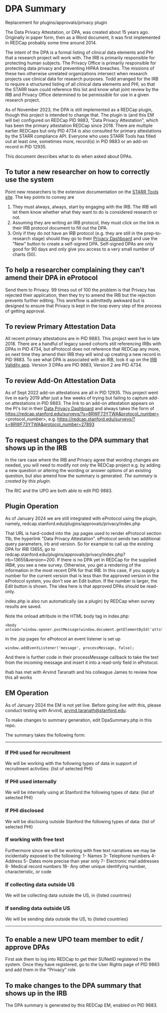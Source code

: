 # DPA Summary

Replacement for plugins/approvals/privacy plugin

The Data Privacy Attestation, or DPA, was created about 15 years ago. Originally in paper form, then as a Word document, it was first implemented in REDCap probably some time around 2014.

The intent of the DPA is a formal listing of clinical data elements and PHI that a research project will work with. The IRB is primarily responsible for protecting human subjects. The Privacy Office is primarily responsible for protecting data privacy and preventing HIPAA breaches.  The missions of these two otherwise unrelated organizations intersect when research projects use clinical data for research purposes.  Todd arranged for the IRB to require a structured listing of all clinical data elements and PHI, so that the STARR team could reference this list and know what joint review by the IRB and Privacy Office determined to be permissible for use in a given research project.

As of November 2023, the DPA is still implemented as a REDCap plugin, though this project is intended to change that. The plugin is (and this EM will be) configured on REDCap PID 9883, "Data Privacy Attestation", which has been the primary attestation REDCap since 2018. There are multiple earlier REDCaps but only PID 4734 is also consulted for primary attestations by the STARR compliance API. Everyone who uses STARR Tools has filled out at least one, sometimes more, record(s) in PID 9883 or an add-on record in PID 12935.

This document describes what to do when asked about DPAs.

## To tutor a new researcher on how to correctly use the system
Point new researchers to the extensive documentation on the [STARR Tools site](https://med.stanford.edu/starr-tools.html). The key points to convey are

1. They must always, always, start by engaging with the IRB. The IRB will let them know whether what they want to do is considered research or not.
1. Assuming they are writing an IRB protocol, they must click on the link in their IRB protocol document to fill out the DPA.
1. Only if they do not have an IRB protocol (e.g. they are still in the prep-to-research stage) should they go to their [Privacy Dashboard](https://redcap.stanford.edu/plugins/approvals/privacy/index.php) and use the "New" button to create a self-signed DPA. Self-signed DPAs are only good for 90 days and only give you access to a very small number of charts (50).

## To help a researcher complaining they can't amend their DPA in eProtocol
Send them to Privacy.  99 times out of 100 the problem is that Privacy has rejected their application, then they try to amend the IRB but the rejection prevents further editing.  This workflow is admittedly awkward but is designed to ensure that Privacy is kept in the loop every step of the process of getting approval.

## To review Primary Attestation Data
All recent primary attestations are in PID 9883. This project went live in late 2018.
There are a handful of legacy saved cohorts still referencing IRBs with DPAs in PID 4734, but eProtocol does not reference that
REDCap any more, so next time they amend their IRB they will wind up creating a new record in PID 9883.
To see what DPA is associated with an IRB, look it up on the [IRB Validity app](https://starr.med.stanford.edu/irb-validity/web/).
Version 3 DPAs are PID 9883, Version 2 are PID 4734.

## To review Add-On Attestation Data
As of Sept 2022 add-on attestations are all in PID 12935. This project went live in early 2019 after just a few weeks of trying but failing to capture add-on attestations in PID 9883. The link to an add-on attestation appears on the PI's list in their [Data Privacy Dashboard](https://redcap.stanford.edu/plugins/approvals/privacy/index.php) and always takes the form of https://redcap.stanford.edu/surveys/?s=8RWF73YTWA&protocol_number=<protocol_number>, e.g. https://redcap.stanford.edu/surveys/?s=8RWF73YTWA&protocol_number=27893

## To request changes to the DPA summary that shows up in the IRB
In the rare case where the IRB and Privacy agree that wording changes are needed, you will need to modify not only the REDCap project e.g. by adding a new question or altering the wording or answer options of an existing question, but also amend how the summary is generated. *The summary is created by this plugin.*

The RIC and the UPO are both able to edit PID 9883.

## Plugin Operation
As of January 2024 we are still integrated with eProtocol using the plugin, namely, redcap.stanford.edu/plugins/approvals/privacy/index.php

That URL is hard-coded into the .jsp pages used to render eProtocol section 11b, the hyperlink "Data Privacy Attestation". eProtocol sends two additional query parameters, irb and version. So for example to call up the existing DPA for IRB 13655, go to redcap.stanford.edu/plugins/approvals/privacy/index.php?irb=13655&version=200. If there is no DPA yet in REDCap for the supplied IRB#, you see a new survey. Otherwise, you get a rendering of the information in the most recent DPA for that IRB. In this case, if you supply a number for the current version that is less than the approved version in the eProtocol system, you don't see an Edit button. If the number is larger, the Edit button is shown.  The idea here is that approved DPAs should be read-only.

index.php is also run automatically (as a plugin) by REDCap when survey results are saved.

Note the onload attribute in the HTML body tag in index.php:
```
<body onload="window.opener.postMessage(window.document.getElementById('attst').innerHTML,'https://eprotocol.stanford.edu/');">
```

In the .jsp pages for eProtocol an event listener is set up
```
window.addEventListener('message', processMessage, false);
```
And there is further code in their processMessage callback to take the text from the incoming message and insert it into a read-only field in eProtocol.

Ihab has met with Arvind Taranath and his colleague James to review how this all works

## EM Operation

As of January 2024 the EM is not yet live. Before going live with this, please conduct testing with Arvind, arvind.taranath@stanford.edu.

To make changes to summary generation, edit DpaSummary.php in this repo.

The summary takes the following form:

-------

### If PHI used for recruitment

We will be working with the following types of data in support of recruitment activities:
 {list of selected PHI}

### If PHI used internally
We will be internally using at Stanford the following types of data:
{list of selected PHI}

### If PHI disclosed
We will be disclosing outside Stanford the following types of data:
{list of selected PHI}

### If working with free text
Furthermore since we will be working with free text narratives we may be incidentally exposed to the following:
 1- Names
 3- Telephone numbers
 4- Address
 5- Dates more precise than year only
 7- Electronic mail addresses
 8- Medical record numbers
 18- Any other unique identifying number, characteristic, or code

### If collecting data outside US
We will be collecting data outside the US, in {listed countries}

### If sending data outside US

We will be sending data outside the US, to {listed countries}

-------


## To enable a new UPO team member to edit / approve DPAs
First ask them to log into REDCap to get their SUNetID registered in the system. Once they have registered, go to the User Rights page of PID 9883 and add them in the "Privacy" role

## To make changes to the DPA summary that shows up in the IRB
The DPA summary is generated by this REDCap EM, enabled on PID 9883.
